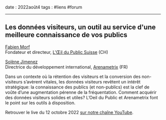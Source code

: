 date : 2022août4
tags : #liens #forum 

----
## Les données visiteurs, un outil au service d'une meilleure connaissance de vos publics

[Fabien Morf](https://www.linkedin.com/in/fabienmorf/)  
Fondateur et directeur, [L'Œil du Public Suisse](https://loeildupublic.com/) (CH)

[Solène Jimenez](https://www.linkedin.com/in/soljim/)  
Directrice du développement international, [Arenametrix](https://arenametrix.com/) (FR)

Dans un contexte où la rétention des visiteurs et la conversion des non-visiteurs s’avèrent vitales, les données visiteurs revêtent un intérêt stratégique: la connaissance des publics (et non-publics) est la clef de voûte d’une augmentation pérenne de la fréquentation. Comment acquérir des données visiteurs solides et utiles? L’Oeil du Public et Arenametrix font le point sur les outils à disposition.

  
Retrouver le live du 12 octobre 2022 [sur notre chaîne YouTube](https://www.youtube.com/channel/UCTZJM5WsXDkH8QgMdACUNyw).  